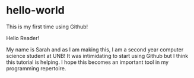 # hello-world
This is my first time using Github!

Hello Reader!

My name is Sarah and as I am making this, I am a second year computer science student at UNB!
It was intimidating to start using Github but I think this tutorial is helping. I hope this becomes
an important tool in my programming repertoire.
